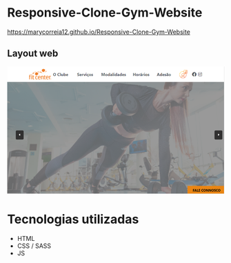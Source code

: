 # Responsive-Clone-Gym-Website

https://marycorreia12.github.io/Responsive-Clone-Gym-Website

## Layout web
![Web 1](https://github.com/Marycorreia12/assets/blob/main/fitCenter.PNG)

# Tecnologias utilizadas
- HTML 
- CSS / SASS
- JS
